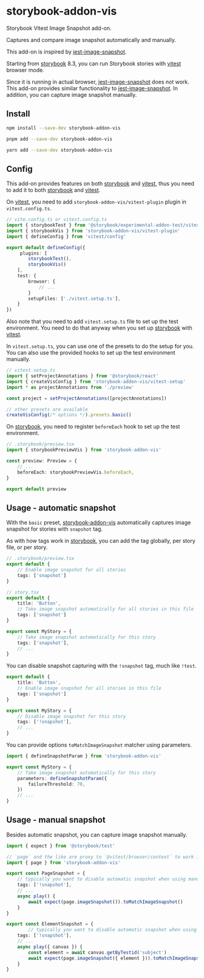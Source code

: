 # storybook-addon-vis

Storybook Vitest Image Snapshot add-on.

Captures and compare image snapshot automatically and manually.

This add-on is inspired by [jest-image-snapshot].

Starting from [storybook] 8.3,
you can run Storybook stories with [vitest] browser mode.

Since it is running in actual browser, [jest-image-snapshot] does not work.
This add-on provides similar functionality to [jest-image-snapshot].
In addition, you can capture image snapshot manually.

## Install

```sh
npm install --save-dev storybook-addon-vis

pnpm add --save-dev storybook-addon-vis

yarn add --save-dev storybook-addon-vis
```

## Config

This add-on provides features on both [storybook] and [vitest],
thus you need to add it to both [storybook] and [vitest].

On [vitest], you need to add `storybook-addon-vis/vitest-plugin` plugin in `vitest.config.ts`.

```ts
// vite.config.ts or vitest.config.ts
import { storybookTest } from '@storybook/experimental-addon-test/vitest-plugin'
import { storybookVis } from 'storybook-addon-vis/vitest-plugin'
import { defineConfig } from 'vitest/config'

export default defineConfig({
	 plugins: [
		storybookTest(),
		storybookVis()
	],
	test: {
		browser: {
			// ...
		}
		setupFiles: ['./vitest.setup.ts'],
	}
})
```

Also note that you need to add `vitest.setup.ts` file to set up the test environment.
You need to do that anyway when you set up [storybook] with [vitest].

In `vitest.setup.ts`, you can use one of the presets to do the setup for you.
You can also use the provided hooks to set up the test environment manually.

```ts
// vitest.setup.ts
import { setProjectAnnotations } from '@storybook/react'
import { createVisConfig } from 'storybook-addon-vis/vitest-setup'
import * as projectAnnotations from './preview'

const project = setProjectAnnotations([projectAnnotations])

// other presets are available
createVisConfig(/* options */).presets.basic()
```

On [storybook], you need to register `beforeEach` hook to set up the test environment.

```ts
// .storybook/preview.tsx
import { storybookPreviewVis } from 'storybook-addon-vis'

const preview: Preview = {
	// ...
	beforeEach: storybookPreviewVis.beforeEach,
}

export default preview
```

## Usage - automatic snapshot

With the `basic` preset, [storybook-addon-vis] automatically captures image snapshot for stories with `snapshot` tag.

As with how tags work in [storybook], you can add the tag globally, per story file, or per story.

```ts
// .storybook/preview.tsx
export default {
	// Enable image snapshot for all stories
	tags: ['snapshot']
}

// story.tsx
export default {
	title: 'Button',
	// Take image snapshot automatically for all stories in this file
	tags: ['snapshot']
}

export const MyStory = {
	// Take image snapshot automatically for this story
	tags: ['snapshot'],
	// ...
}
```

You can disable snapshot capturing with the `!snapshot` tag,
much like `!test`.

```ts
export default {
	title: 'Button',
	// Enable image snapshot for all stories in this file
	tags: ['snapshot']
}

export const MyStory = {
	// Disable image snapshot for this story
	tags: ['!snapshot'],
	// ...
}
```

You can provide options `toMatchImageSnapshot` matcher using parameters.

```ts
import { defineSnapshotParam } from 'storybook-addon-vis'

export const MyStory = {
	// Take image snapshot automatically for this story
	parameters: defineSnapshotParam({
		failureThreshold: 70,
	})
	// ...
}
```

## Usage - manual snapshot

Besides automatic snapshot, you can capture image snapshot manually.

```ts
import { expect } from '@storybook/test'

// `page` and the like are proxy to `@vitest/browser/context` to work in storybook
import { page } from 'storybook-addon-vis'

export const PageSnapshot = {
	// typically you want to disable automatic snapshot when using manual snapshot
	tags: ['!snapshot'],
	// ...
	async play() {
		await expect(page.imageSnapshot()).toMatchImageSnapshot()
	}
}

export const ElementSnapshot = {
		// typically you want to disable automatic snapshot when using manual snapshot
	tags: ['!snapshot'],
	// ...
	async play({ canvas }) {
		const element = await canvas.getByTestid('subject')
		await expect(page.imageSnapshot({ element })).toMatchImageSnapshot()
	}
}
```

[jest-image-snapshot]: https://github.com/americanexpress/jest-image-snapshot
[storybook-addon-vis]: https://github.com/repobuddy/storybook-addon-vis
[storybook]: https://storybook.js.org
[vitest]: https://vitest.dev/

